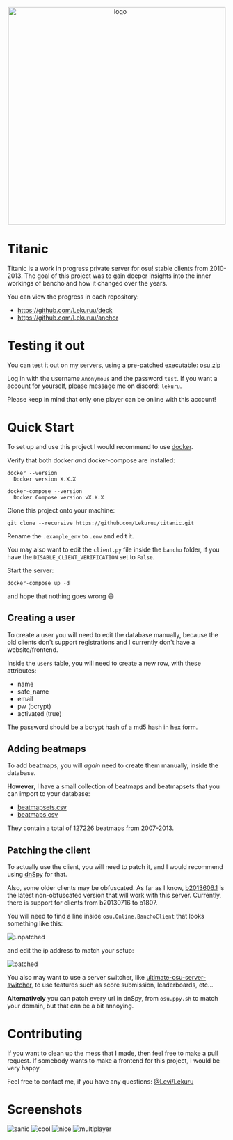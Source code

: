 
<p align="center">
  <img width="500" alt="logo" src="https://raw.githubusercontent.com/Lekuruu/titanic/main/.github/logo/logo_medium.png">
</p>

# Titanic

Titanic is a work in progress private server for osu! stable clients from 2010-2013.
The goal of this project was to gain deeper insights into the inner workings of bancho and how it changed over the years.

You can view the progress in each repository:

- https://github.com/Lekuruu/deck
- https://github.com/Lekuruu/anchor

# Testing it out

You can test it out on my servers, using a pre-patched executable: [osu.zip](https://github.com/Lekuruu/titanic/raw/main/.github/osu.zip)

Log in with the username `Anonymous` and the password `test`.
If you want a account for yourself, please message me on discord: `lekuru`.

Please keep in mind that only one player can be online with this account!

# Quick Start

To set up and use this project I would recommend to use [docker](https://www.docker.com/).

Verify that both docker *and* docker-compose are installed:
```shell
docker --version
  Docker version X.X.X

docker-compose --version
  Docker Compose version vX.X.X
```

Clone this project onto your machine:
```shell
git clone --recursive https://github.com/Lekuruu/titanic.git
```

Rename the `.example_env` to `.env` and edit it.

You may also want to edit the `client.py` file inside the `bancho` folder, if you
have the `DISABLE_CLIENT_VERIFICATION` set to `False`.

Start the server:
```shell
docker-compose up -d
```

and hope that nothing goes wrong 😅

## Creating a user

To create a user you will need to edit the database manually, because the old clients don't support registrations
and I currently don't have a website/frontend.

Inside the `users` table, you will need to create a new row, with these attributes:

- name
- safe_name
- email
- pw (bcrypt)
- activated (true)

The password should be a bcrypt hash of a md5 hash in hex form.

## Adding beatmaps

To add beatmaps, you will *again* need to create them manually, inside the database.

**However**, I have a small collection of beatmaps and beatmapsets that you can import to your database:

- [beatmapsets.csv](https://github.com/Lekuruu/titanic/raw/main/migrations/beatmapsets.csv)
- [beatmaps.csv](https://github.com/Lekuruu/titanic/raw/main/migrations/beatmaps.csv)

They contain a total of 127226 beatmaps from 2007-2013.

## Patching the client

To actually use the client, you will need to patch it, and I would recommend using [dnSpy](https://github.com/dnSpy/dnSpy) for that.

Also, some older clients may be obfuscated.
As far as I know, [b2013606.1](https://osekai.net/snapshots/?version=179) is the latest non-obfuscated version that will work with this server.
Currently, there is support for clients from b20130716 to b1807.

You will need to find a line inside `osu.Online.BanchoClient` that looks something like this:

![unpatched](https://raw.githubusercontent.com/lekuruu/titanic/main/.github/images/unpatched.png)

and edit the ip address to match your setup:

![patched](https://raw.githubusercontent.com/lekuruu/titanic/main/.github/images/patched.png)

You also may want to use a server switcher, like [ultimate-osu-server-switcher](https://github.com/minisbett/ultimate-osu-server-switcher),
to use features such as score submission, leaderboards, etc...

**Alternatively** you can patch every url in dnSpy, from `osu.ppy.sh` to match your domain, but that can be a bit annoying.

# Contributing

If you want to clean up the mess that I made, then feel free to make a pull request.
If somebody wants to make a frontend for this project, I would be very happy.

Feel free to contact me, if you have any questions:
[@Levi/Lekuru](https://www.github.com/lekuruu)

# Screenshots

![sanic](https://raw.githubusercontent.com/lekuruu/titanic/main/.github/images/screenshot001.jpg)
![cool](https://raw.githubusercontent.com/lekuruu/titanic/main/.github/images/screenshot002.jpg)
![nice](https://raw.githubusercontent.com/lekuruu/titanic/main/.github/images/screenshot003.jpg)
![multiplayer](https://raw.githubusercontent.com/lekuruu/titanic/main/.github/images/screenshot004.jpg)
